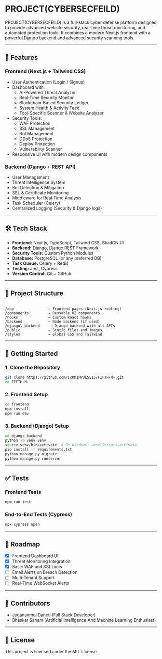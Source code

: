 # PROJECT(CYBERSECFEILD)

PROJECT(CYBERSECFEILD) is a full-stack cyber defense platform designed to provide advanced website security, real-time threat monitoring, and automated protection tools. It combines a modern Next.js frontend with a powerful Django backend and advanced security scanning tools.

---

## 🔐 Features

### Frontend (Next.js + Tailwind CSS)
- User Authentication (Login / Signup)
- Dashboard with:
  - AI-Powered Threat Analyzer
  - Real-Time Security Monitor
  - Blockchain-Based Security Ledger
  - System Health & Activity Feed
  - Tool-Specific Scanner & Website Analyzer
- Security Tools:
  - WAF Protection
  - SSL Management
  - Bot Management
  - DDoS Protection
  - Deploy Protection
  - Vulnerability Scanner
- Responsive UI with modern design components

### Backend (Django + REST API)
- User Management
- Threat Intelligence System
- Bot Detection & Mitigation
- SSL & Certificate Monitoring
- Middleware for Real-Time Analysis
- Task Scheduler (Celery)
- Centralized Logging (Security & Django logs)

---

## 🛠 Tech Stack

- **Frontend:** Next.js, TypeScript, Tailwind CSS, ShadCN UI
- **Backend:** Django, Django REST Framework
- **Security Tools:** Custom Python Modules
- **Database:** PostgreSQL (or any preferred DB)
- **Task Queue:** Celery + Redis
- **Testing:** Jest, Cypress
- **Version Control:** Git + GitHub

---

## 📂 Project Structure

```

/app                → Frontend pages (Next.js routing)
/components         → Reusable UI components
/hooks              → Custom React hooks
/backend            → Node backend (if used)
/django\_backend     → Django backend with all APIs
/public             → Static files and images
/styles             → Global CSS and Tailwind

````

---

## 🚀 Getting Started

### 1. Clone the Repository
```bash
git clone https://github.com/IROMIMPULSE15/FIFTH-M-.git
cd FIFTH-M-
````

### 2. Frontend Setup

```bash
cd frontend
npm install
npm run dev
```

### 3. Backend (Django) Setup

```bash
cd django_backend
python -m venv venv
source venv/bin/activate  # On Windows: venv\Scripts\activate
pip install -r requirements.txt
python manage.py migrate
python manage.py runserver
```

---

## ✅ Tests

### Frontend Tests

```bash
npm run test
```

### End-to-End Tests (Cypress)

```bash
npx cypress open
```

---

## 📌 Roadmap

* [x] Frontend Dashboard UI
* [x] Threat Monitoring Integration
* [x] Basic WAF and SSL tools
* [ ] Email Alerts on Breach Detection
* [ ] Multi-Tenant Support
* [ ] Real-Time WebSocket Alerts

---

## 🤝 Contributors

* Jagananmol Daneti (Full Stack Developer)
* Bhaskar Sanam (Artificial Intelligence And Machine Learning Enthusiast)
---

## 📃 License

This project is licensed under the MIT License.

```
```
